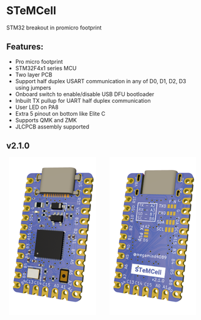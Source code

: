 # STeMCell
 STM32 breakout in promicro footprint


## Features:

* Pro micro footprint
* STM32F4x1 series MCU
* Two layer PCB
* Support half duplex USART communication in any of D0, D1, D2, D3 using jumpers
* Onboard switch to enable/disable USB DFU bootloader
* Inbuilt TX pullup for UART half duplex communication
* User LED on PA8
* Extra 5 pinout on bottom like Elite C
* Supports QMK and ZMK
* JLCPCB assembly supported


## v2.1.0

<p align="center">
  <img alt="front" src="images/front.png" width="45%">
&nbsp; &nbsp; &nbsp; &nbsp;
  <img alt="back" src="images/back.png" width="45%">
</p>

